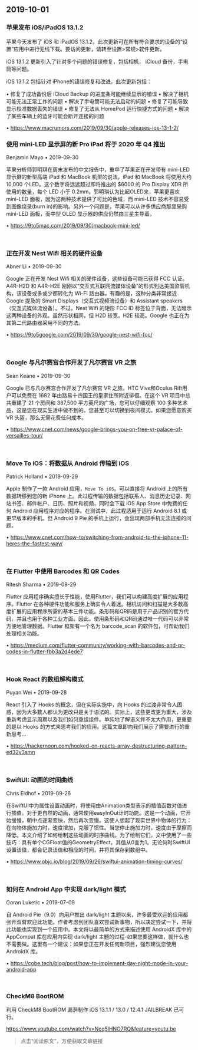 ## 2019-10-01

### 苹果发布 iOS/iPadOS 13.1.2

苹果今天发布了 iOS 和 iPadOS 13.1.2，此次更新可在所有符合要求的设备的“设置”应用中进行无线下载。要访问更新，请转至设置>常规>软件更新。

iOS 13.1.2 更新引入了针对多个问题的错误修复，包括相机， iCloud 备份，手电筒等问题。

iOS 13.1.2 包括针对 iPhone的错误修复和改进。此次更新包括：

• 修复了成功备份后 iCloud Backup 的进度条可能继续显示的错误
• 解决了相机可能无法正常工作的问题
• 解决了手电筒可能无法启动的问题
• 修复了可能导致显示校准数据丢失的错误
• 修复了无法从 HomePod 运行快捷方式的问题
• 解决了某些车辆上的蓝牙可能会断开连接的问题

• https://www.macrumors.com/2019/09/30/apple-releases-ios-13-1-2/

### 使用 mini-LED 显示屏的新 Pro iPad 将于 2020 年 Q4 推出

<p class='author'>
Benjamin Mayo • 2019-09-30
</p>

苹果分析师郭明琪在周末发布的中文报告中，重申了苹果正在开发带有 mini-LED 显示屏的新型高端 iPad 和 MacBook 机型的说法。iPad 和 MacBook 将使用大约 10,000 个LED。这个数字将远远超过即将推出的 $6000 的 Pro Display XDR 所使用的数量，每个 LED 小于 0.2mm。郭明琪认为比起OLED来，苹果更喜欢 mini-LED 面板，因为这两种技术提供了可比的色域，而 mini-LED 技术不容易受到图像烧录(burn in)的影响。另外一个问题是，苹果可以从许多供应商那里采购 mini-LED 面板，而中型 OLED 显示器的供应仍然由三星主导着。

• https://9to5mac.com/2019/09/30/macbook-mini-led/

<br />

### 正在开发 Nest Wifi 相关的硬件设备 

<p class='author'>
Abner Li • 2019-09-30
</p>

Google 正在开发 Nest Wifi 相关的硬件设备，这些设备可能已获得 FCC 认证。A4R-H2D 和 A4R-H2E 刚刚以“交互式互联网流媒体设备”的形式到达美国监管机构，该设备或多或少都转化为 Wi-Fi 路由器。有趣的是，这种分类非常接近 Google 提及的 Smart Displays（交互式视频流设备）和 Assistant speakers（交互式媒体流设备）。不过，Nest Wifi 的矩形 FCC ID 标签位于背面，无法暗示这两种设备的外观。虽然形状相同，但 H2D 较宽，H2E 较高。Google 也正在为其第二代路由器采用不同的方法。

• https://9to5google.com/2019/09/30/google-nest-wifi-fcc/

<br />

### Google 与凡尔赛宫合作开发了凡尔赛宫 VR 之旅

<p class='author'>
Sean Keane • 2019-09-30
</p>

Google 已与凡尔赛宫合作开发了凡尔赛宫 VR 之旅。HTC Vive和Oculus Rift用户可以免费在 1682 年由路易十四国王的皇家住所附近徘徊。在这个 VR 项目中总共重建了 21 个房间和 387,500 平方英尺的广场，您可以仔细观察 100 多种艺术品，这是您在现实生活中做不到的。您甚至可以切换到夜间模式。如果您愿意购买 VR 头盔，那么无需花费任何成本。

• https://www.cnet.com/news/google-brings-you-on-free-vr-palace-of-versailles-tour/

<br />

### Move To iOS：将数据从 Android 传输到 iOS

<p class='author'>
Patrick Holland • 2019-09-29
</p>

Apple 制作了一款 Android 应用，`Move To iOS`。可以直接将 Android 上的所有数据转移到您的新 iPhone 上。此过程传输的数据包括联系人、消息历史记录、网站书签、邮件帐户、日历、照片和视频，同时会下载 iOS App Store 中免费的任何 Android 应用程序对应的程序。在测试中，此过程适用于运行 Android 8.1 或更早版本的手机。但 Android 9 Pie 的手机上运行，会出现两部手机无法连接的问题。

• https://www.cnet.com/how-to/switching-from-android-to-the-iphone-11-heres-the-fastest-way/

<br />

### 在 Flutter 中使用  Barcodes 和 QR Codes

<p class='author'>
Ritesh Sharma • 2019-09-29
</p>

Flutter 应用程序确实擅长于性能，使用Flutter，我们可以构建高度扩展的应用程序。Flutter 在各种硬件功能和服务上确实令人着迷。相机访问和扫描是大多数高度扩展的应用程序所需的基本三件功能。条形码和QR码是用于产品识别的官方代码，并且也用于各种工业方面。因此，使用条形码和QR码通过唯一代码可以非常方便地管理数据。Flutter 框架有一个名为 barcode_scan 的软件包，可帮助我们处理相关功能。

• https://medium.com/flutter-community/working-with-barcodes-and-qr-codes-in-flutter-fbb3a2d4ede7

<br />

### Hook React 的数组解构模式

<p class='author'>
Puyan Wei • 2019-09-28
</p>

React 引入了 Hooks 的概念，但在实际实施中，向 Hooks 的过渡非常令人困惑，因为大多数人都认为更改只是关于语法的。实际上，这些更改更为重大，涉及重新考虑显示周期以及我们如何重组组件。单纯地了解语义并不太大作用，更重要的是以 Hooks 的方式来思考我们的应用。这篇文章即向我们展示了需要进行的重新思考...

• https://hackernoon.com/hooked-on-reacts-array-destructuring-pattern-ed32y3smn

<br />

### SwiftUI: 动画的时间曲线

<p class='author'>
Chris Eidhof • 2019-09-26
</p>

在SwiftUI中为属性设置动画时，将使用由Animation类型表示的插值函数对值进行插值。对于更自然的动画，通常使用easyInOut计时功能。这是一个动画，它开始缓慢，朝中点逐渐变快，然后再次变慢。这使人想起了现实世界中物体的行为：在向物体施加力时，速度增加，克服了惯性。当您停止施加力时，速度由于摩擦而降低。本文介绍了如何绘制这些动画的时序曲线。为了绘制它们，文中使用了一些技巧：具有单个CGFloat值的GeometryEffect，其值从0变为1。无论何时SwiftUI设置该值，都会记录该值和相应的时间，并将其保存到数组中。

• https://www.objc.io/blog/2019/09/26/swiftui-animation-timing-curves/

<br />

### 如何在 Android App 中实现 dark/light 模式

<p class='author'>
Goran Luketic • 2019-07-09
</p>

自 Android Pie（9.0）向用户推出 dark/light 主题以来，许多最受欢迎的应用都张开双臂欢迎此功能。作者考虑到团队喜欢尝试新事物，所以决定尝试一下，并将此功能也实现到一个应用中。本文将以最简单的方式来描述使用 AndroidX 库中的 AppCompat 库在应用内实现 dark/light 主题的过程-如果您要这样做，就什么也不需要做。这里有一个建议：如果您正在开发任何新项目，强烈建议您使用 AndroidX 库。

• https://cobe.tech/blog/post/how-to-implement-day-night-mode-in-your-android-app

<br />

### CheckM8 BootROM

利用 CheckM8 BootROM 漏洞制作 iOS 13.1.1 / 13.0 / 12.4.1 JAILBREAK 已可行。

https://www.youtube.com/watch?v=Ncq5lHNO7RQ&feature=youtu.be

> 点击“阅读原文”，方便获取文章链接



